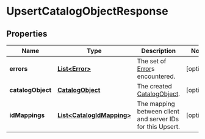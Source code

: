 
# UpsertCatalogObjectResponse

## Properties
Name | Type | Description | Notes
------------ | ------------- | ------------- | -------------
**errors** | [**List&lt;Error&gt;**](Error.md) | The set of [Error](#type-error)s encountered. |  [optional]
**catalogObject** | [**CatalogObject**](CatalogObject.md) | The created [CatalogObject](#type-catalogobject). |  [optional]
**idMappings** | [**List&lt;CatalogIdMapping&gt;**](CatalogIdMapping.md) | The mapping between client and server IDs for this Upsert. |  [optional]



